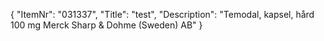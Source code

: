 {
  "ItemNr": "031337",
  "Title": "test",
  "Description": "Temodal, kapsel, hård 100 mg Merck Sharp & Dohme (Sweden) AB"
}